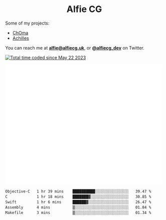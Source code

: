 <h1 align="center">Alfie CG</h1>

Some of my projects:
* [ChOma](https://github.com/opa334/ChOma)
* [Achilles](https://github.com/alfiecg24/Achilles)

You can reach me at **alfie@alfiecg.uk**, or **[@alfiecg_dev](https://twitter.com/alfiecg_dev)** on Twitter.

<a href="https://wakatime.com/@61592169-b9cf-4af8-b6fa-8ac7d4369b01"><img src="https://wakatime.com/badge/user/61592169-b9cf-4af8-b6fa-8ac7d4369b01.svg" alt="Total time coded since May 22 2023" /></a>


<img align="center" src="/github-metrics.svg" alt="Metrics" width="500">

 <!--[![GitHub Streak](https://streak-stats.demolab.com/?user=alfiecg24)](https://git.io/streak-stats)-->

<!--START_SECTION:waka-->

```txt
Objective-C   1 hr 39 mins    ██████████░░░░░░░░░░░░░░░   39.47 %
C             1 hr 18 mins    ███████▓░░░░░░░░░░░░░░░░░   30.85 %
Swift         1 hr 6 mins     ██████▓░░░░░░░░░░░░░░░░░░   26.47 %
Assembly      4 mins          ▒░░░░░░░░░░░░░░░░░░░░░░░░   01.84 %
Makefile      3 mins          ▒░░░░░░░░░░░░░░░░░░░░░░░░   01.34 %
```

<!--END_SECTION:waka-->
